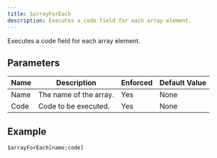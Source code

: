 ```yaml
---
title: $arrayForEach
description: Executes a code field for each array element.
---
```


Executes a code field for each array element.
## Parameters
| Name |      Description       | Enforced | Default Value |
|------|------------------------|----------|---------------|
| Name | The name of the array. | Yes      | None          |
| Code | Code to be executed.   | Yes      | None          |
## Example
```
$arrayForEach[name;code]
```